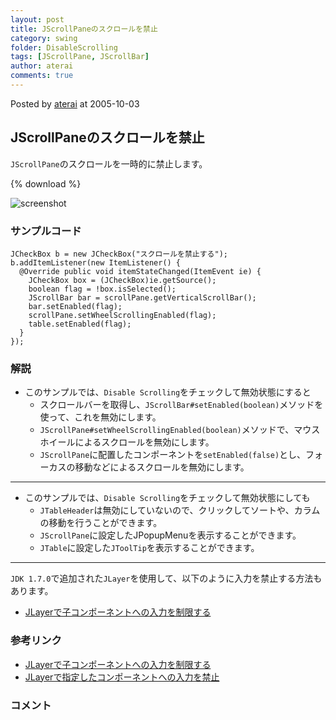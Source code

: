 ```yaml
---
layout: post
title: JScrollPaneのスクロールを禁止
category: swing
folder: DisableScrolling
tags: [JScrollPane, JScrollBar]
author: aterai
comments: true
---
```


Posted by [aterai](http://terai.xrea.jp/aterai.html) at 2005-10-03

## JScrollPaneのスクロールを禁止
`JScrollPane`のスクロールを一時的に禁止します。

{% download %}

![screenshot](https://lh5.googleusercontent.com/_9Z4BYR88imo/TQTLM6S99OI/AAAAAAAAAXM/9r2e_2JRA5g/s800/DisableScrolling.png)

### サンプルコード
<pre class="prettyprint"><code>JCheckBox b = new JCheckBox("スクロールを禁止する");
b.addItemListener(new ItemListener() {
  @Override public void itemStateChanged(ItemEvent ie) {
    JCheckBox box = (JCheckBox)ie.getSource();
    boolean flag = !box.isSelected();
    JScrollBar bar = scrollPane.getVerticalScrollBar();
    bar.setEnabled(flag);
    scrollPane.setWheelScrollingEnabled(flag);
    table.setEnabled(flag);
  }
});
</code></pre>

### 解説
- このサンプルでは、`Disable Scrolling`をチェックして無効状態にすると
    - スクロールバーを取得し、`JScrollBar#setEnabled(boolean)`メソッドを使って、これを無効にします。
    - `JScrollPane#setWheelScrollingEnabled(boolean)`メソッドで、マウスホイールによるスクロールを無効にします。
    - `JScrollPane`に配置したコンポーネントを`setEnabled(false)`とし、フォーカスの移動などによるスクロールを無効にします。

<!-- dummy comment line for breaking list -->

- - - -
- このサンプルでは、`Disable Scrolling`をチェックして無効状態にしても
    - `JTableHeader`は無効にしていないので、クリックしてソートや、カラムの移動を行うことができます。
    - `JScrollPane`に設定したJPopupMenuを表示することができます。
    - `JTable`に設定した`JToolTip`を表示することができます。

<!-- dummy comment line for breaking list -->

- - - -
`JDK 1.7.0`で追加された`JLayer`を使用して、以下のように入力を禁止する方法もあります。

- [JLayerで子コンポーネントへの入力を制限する](http://terai.xrea.jp/Swing/PopupMenuBlockLayer.html)

<!-- dummy comment line for breaking list -->

### 参考リンク
- [JLayerで子コンポーネントへの入力を制限する](http://terai.xrea.jp/Swing/PopupMenuBlockLayer.html)
- [JLayerで指定したコンポーネントへの入力を禁止](http://terai.xrea.jp/Swing/DisableInputLayer.html)

<!-- dummy comment line for breaking list -->

### コメント
